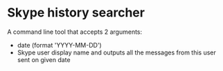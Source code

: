 Skype history searcher
======
A command line tool that accepts 2 arguments:
* date (format 'YYYY-MM-DD')
* Skype user display name
and outputs all the messages from this user sent on given date